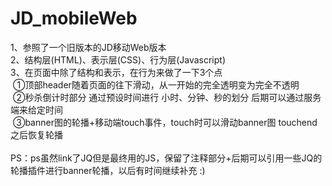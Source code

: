 # JD_mobileWeb

1、参照了一个旧版本的JD移动Web版本 <br>
2、结构层(HTML)、表示层(CSS)、行为层(Javascript)  <br>
3、在页面中除了结构和表示，在行为来做了一下3个点<br>
  ①顶部header随着页面的往下滑动，从一开始的完全透明变为完全不透明<br>
  ②秒杀倒计时部分 通过预设时间进行 小时、分钟、秒的划分 后期可以通过服务端来给定时间<br>
  ③banner图的轮播+移动端touch事件，touch时可以滑动banner图 touchend之后恢复轮播<br>
  <br>
PS：ps虽然link了JQ但是最终用的JS，保留了注释部分+后期可以引用一些JQ的轮播插件进行banner轮播，以后有时间继续补充 :)
